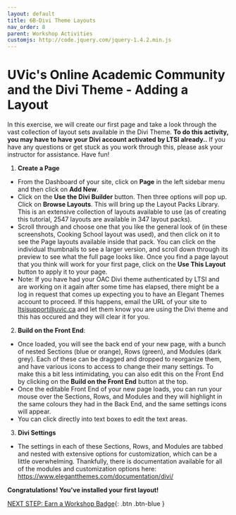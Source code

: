 ```yaml
---
layout: default
title: 6B-Divi Theme Layouts
nav_order: 8
parent: Workshop Activities
customjs: http://code.jquery.com/jquery-1.4.2.min.js
---
```

# UVic's Online Academic Community and the Divi Theme - Adding a Layout

In this exercise, we will create our first page and take a look through the vast collection of layout sets available in the Divi Theme. **To do this activity, you may have to have your Divi account activated by LTSI already..**  If you have any questions or get stuck as you work through this, please ask your instructor for assistance. Have fun!

1. **Create a Page**
  - From the Dashboard of your site, click on **Page** in the left sidebar menu and then click on **Add New**.
  - Click on the **Use the Divi Builder** button. Then three options will pop up. Click on **Browse Layouts**. This will bring up the Layout Packs Library. This is an extensive collection of layouts available to use (as of creating this tutorial, 2547 layouts are available in 347 layout packs).
  - Scroll through and choose one that you like the general look of (in these screenshots, Cooking School layout was used), and then click on it to see the Page layouts available inside that pack. You can click on the individual thumbnails to see a larger version, and scroll down through its preview to see what the full page looks like. Once you find a page layout that you think will work for your first page, click on the **Use This Layout** button to apply it to your page.
  - Note: If you have had your OAC Divi theme authenticated by LTSI and are working on it again after some time has elapsed, there might be a log in request that comes up expecting you to have an Elegant Themes account to proceed. If this happens, email the URL of your site to ltsisupport@uvic.ca and let them know you are using the Divi theme and this has occured and they will clear it for you. 

2. **Build on the Front End**:
  - Once loaded, you will see the back end of your new page, with a bunch of nested Sections (blue or orange), Rows (green), and Modules (dark grey). Each of these can be dragged and dropped to reorganize them, and have various icons to access to change their many settings. To make this a bit less intimidating, you can also edit this on the Front End by clicking on the **Build on the Front End** button at the top. 
  - Once the editable Front End of your new page loads, you can run your mouse over the Sections, Rows, and Modules and they will highlight in the same colours they had in the Back End, and the same settings icons will appear. 
  - You can click directly into text boxes to edit the text areas. 

3. **Divi Settings**
  - The settings in each of these Sections, Rows, and Modules are tabbed and nested with extensive options for customization, which can be a little overwhelming. Thankfully, there is documentation available for all of the modules and customization options here: https://www.elegantthemes.com/documentation/divi/ 

**Congratulations! You've installed your first layout!** 


<script>  

    function toggle(input) {
        var x = document.getElementById(input);
        if (x.style.display === "none") {
            x.style.display = "block";
        } else {
            x.style.display = "none";
        }
    }
</script>



[NEXT STEP: Earn a Workshop Badge](informal-credentials.html){: .btn .btn-blue }
